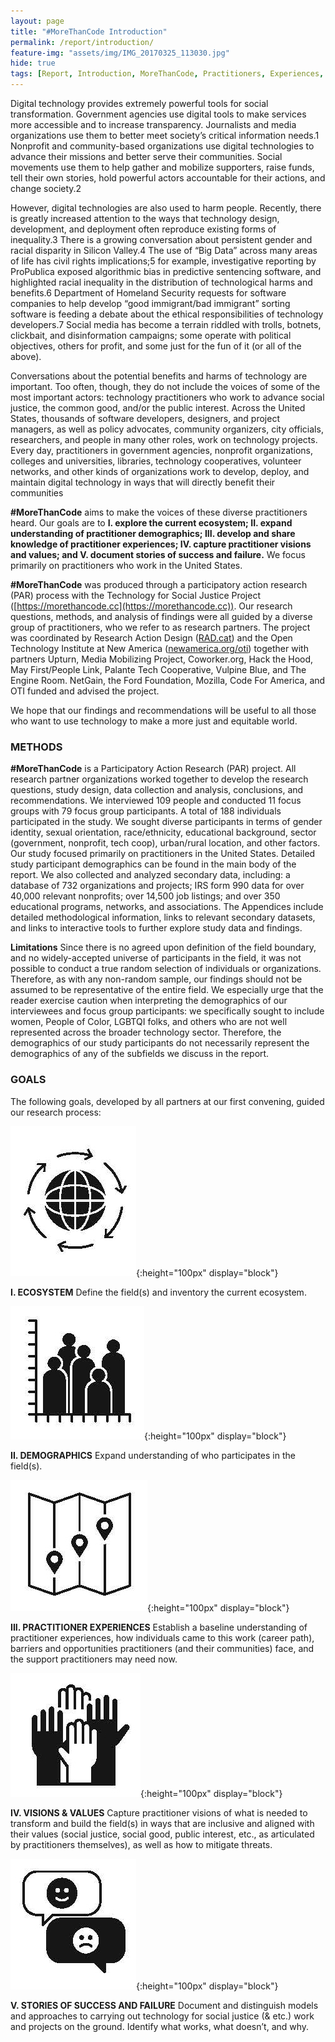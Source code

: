 ```yaml
---
layout: page
title: "#MoreThanCode Introduction"
permalink: /report/introduction/
feature-img: "assets/img/IMG_20170325_113030.jpg"
hide: true
tags: [Report, Introduction, MoreThanCode, Practitioners, Experiences, Stories]
---
```


Digital technology provides extremely powerful tools for social transformation. Government agencies use digital tools to make services more accessible and to increase transparency. Journalists and media organizations use them to better meet society’s critical information needs.1 Nonprofit and community-based organizations use digital technologies to advance their missions and better serve their communities. Social movements use them to help gather and mobilize supporters, raise funds, tell their own stories, hold powerful actors accountable for their actions, and change society.2

However, digital technologies are also used to harm people. Recently, there is greatly increased attention to the ways that technology design, development, and deployment often reproduce existing forms of inequality.3 There is a growing conversation about persistent gender and racial disparity in Silicon Valley.4 The use of “Big Data” across many areas of life has civil rights implications;5 for example, investigative reporting by ProPublica exposed algorithmic bias in predictive sentencing software, and highlighted racial inequality in the distribution of technological harms and benefits.6 Department of Homeland Security requests for software companies to help develop “good immigrant/bad immigrant” sorting software is feeding a debate about the ethical responsibilities of technology developers.7 Social media has become a terrain riddled with trolls, botnets, clickbait, and disinformation campaigns; some operate with political objectives, others for profit, and some just for the fun of it (or all of the above).

Conversations about the potential benefits and harms of technology are important. Too often, though, they do not include the voices of some of the most important actors: technology practitioners who work to advance social justice, the common good, and/or the public interest. Across the United States, thousands of software developers, designers, and project managers, as well as policy advocates, community organizers, city officials, researchers, and people in many other roles, work on technology projects. Every day, practitioners in government agencies, nonprofit organizations, colleges and universities, libraries, technology cooperatives, volunteer networks, and other kinds of organizations work to develop, deploy, and maintain digital technology in ways that will directly benefit their communities

**#MoreThanCode** aims to make the voices of these diverse practitioners heard. Our goals are to **I. explore the current ecosystem; II. expand understanding of practitioner demographics; III. develop and share knowledge of practitioner experiences; IV. capture practitioner visions and values; and V. document stories of success and failure.** We focus primarily on practitioners who work in the United States.

**#MoreThanCode** was produced through a participatory action research (PAR)
process with the Technology for Social Justice Project ([https://morethancode.cc](https://morethancode.cc)). Our research questions, methods, and analysis of findings were all guided by a diverse group of practitioners, who we refer to as research partners. The project was coordinated by Research Action Design ([RAD.cat](https://RAD.cat)) and the Open Technology Institute at New America ([newamerica.org/oti](https://newamerica.org/oti)) together with partners Upturn, Media Mobilizing Project, Coworker.org, Hack the Hood, May First/People Link, Palante Tech Cooperative, Vulpine Blue, and The Engine Room. NetGain, the Ford Foundation, Mozilla, Code For America, and OTI funded and advised the project.

We hope that our findings and recommendations will be useful to all those who want to use technology to make a more just and equitable world.

### METHODS

**#MoreThanCode** is a Participatory Action Research (PAR) project. All research partner organizations worked together to develop the research questions, study design, data collection and analysis, conclusions, and recommendations. We interviewed 109 people and conducted 11 focus groups with 79 focus group participants. A total of 188 individuals participated in the study. We sought diverse participants in terms of gender identity, sexual orientation, race/ethnicity, educational background, sector (government, nonprofit, tech coop), urban/rural location, and other factors. Our study focused primarily on practitioners in the United States. Detailed study participant demographics can be found in the main body of the report. We also collected and analyzed secondary data, including: a database of 732 organizations and projects; IRS form 990 data for over 40,000 relevant nonprofits; over 14,500 job listings; and over 350 educational programs, networks, and associations. The Appendices include detailed methodological information, links to relevant secondary datasets, and links to interactive tools to further explore study data and findings.

**Limitations**
Since there is no agreed upon definition of the field boundary, and no widely-accepted universe of participants in the field, it was not possible to conduct a true random selection of individuals or organizations. Therefore, as with any non-random sample, our findings should not be assumed to be representative of the entire field. We especially urge that the reader exercise caution when interpreting the demographics of our interviewees and focus group participants: we specifically sought to include women, People of Color, LGBTQI folks, and others who are not well represented across the broader technology sector. Therefore, the demographics of our study participants do not necessarily represent the demographics of any of the subfields we discuss in the report.

### GOALS

The following goals, developed by all partners at our first convening, guided our research process:

![Ecosystem](/assets/report/ecosystem.jpg){:height="100px" display="block"}

**I. ECOSYSTEM**
Define the field(s) and inventory the current ecosystem.

![Demographics](/assets/report/demographics.jpg "Demographics"){:height="100px" display="block"}

**II. DEMOGRAPHICS**
Expand understanding of who participates in the field(s).

![Practitioner](/assets/report/practitioner.jpg "Practitioner"){:height="100px" display="block"}

**III. PRACTITIONER EXPERIENCES**
Establish a baseline understanding of practitioner experiences, how individuals came to this work (career path), barriers and opportunities practitioners (and their communities) face, and the support practitioners may need now.

![Vision](/assets/report/vision.jpg "Vision"){:height="100px" display="block"}

**IV. VISIONS & VALUES**
Capture practitioner visions of what is needed to transform and build the field(s) in ways that are inclusive and aligned with their values (social justice, social good, public interest, etc., as articulated by practitioners themselves), as well as how to mitigate threats.

![Stories](/assets/report/stories.jpg "Stories"){:height="100px" display="block"}

**V. STORIES OF SUCCESS AND FAILURE**
Document and distinguish models and approaches to carrying out technology for social justice (& etc.) work and projects on the ground. Identify what works, what doesn’t, and why.
